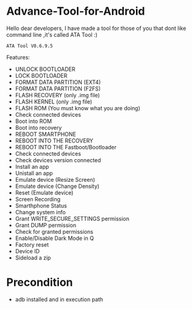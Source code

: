 # Advance-Tool-for-Android
Hello dear developers, I have made a tool for those of you that dont like command line ,it's called ATA Tool :)

    ATA Tool V0.6.9.5
    

Features: 
- UNLOCK BOOTLOADER 
- LOCK BOOTLOADER 
- FORMAT DATA PARTITION (EXT4) 
- FORMAT DATA PARTITION (F2FS)  
- FLASH RECOVERY (only .img file) 
- FLASH KERNEL (only .img file) 
- FLASH ROM (You must know what you are doing) 
- Check connected devices 
- Boot into ROM 
- Boot into recovery 
- REBOOT SMARTPHONE  
- REBOOT INTO THE RECOVERY 
- REBOOT INTO THE Fastboot/Bootloader 
- Check connected devices 
- Check devices version connected  
- Install an app 
- Unistall an app  
- Emulate device (Resize Screen) 
- Emulate device (Change Density) 
- Reset (Emulate device)  
- Screen Recording
- Smarthphone Status
- Change system info
- Grant WRITE_SECURE_SETTINGS permission
- Grant DUMP permission
- Check for granted permissions
- Enable/Disable Dark Mode in Q
- Factory reset
- Device ID
- Sideload a zip
 



# Precondition

- adb installed and in execution path
